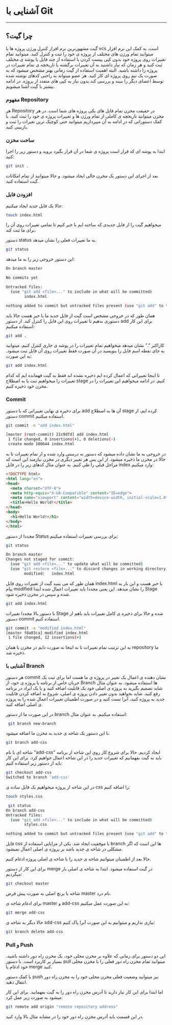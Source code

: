 # آشنایی با Git 



------

## چرا گیت؟

گیت مشهورترین نرم افزار کنترل ورژن پروژه ها یا vcs است. به کمک این نرم افزار میتوانید تمام ورژن های مختلف از پروژه ی خود را ثبت و کنترل کنید. میتوانید تمام تغییرات روی پروژه خود بدون کپی پیست کردن یا استفاده از چند فایل یا پوشه ی مختلف ثبت کنید و هر زمان که نیاز داشتید به آن تغییرات برگشته یا تاریخچه ی تمام تغییرات در پروژه را داشته باشید. البته اهمیت استفاده از گیت زمانی بهتر مشخص میشود که به صورت یک تیم روی پروژه ای کار کنید. هر عضو میتواند به راحتی کدهای نوشته شده توسط اعضای دیگر را ببیند و بررسی کند بدون نیاز به کپی های متعدد از پروژه. در ادامه بیشتر با گیت آشنا میشویم.





### مفهوم Repository

هر Repository در حقیقت مخزن تمام فایل های یکی پروژه های شما است. در هر مخزن میتوانید تاریخچه ی کاملی از تمام ورژن ها و تغییرات پروژه ی خود را ثبت کنید. با کمک دستوراتی که در ادامه به آن میپردازیم میتوانید حتی کوچیک ترین تغیرات را ثبت و بازبینی کنید.



### ساخت مخزن

ابتدا به پوشه ای که قرار است پروژه ی شما در آن قرار بگیرد بروید و دستور زیر را اجرا کنید:

```bash
git init .
```

بعد از اجرای این دستور یک مخرن خالی ایجاد میشود. و حالا میتوانید از تمام امکانات گیت استفاده کنید.





### افزودن فایل



حالا یک فایل جدید ایجاد میکنیم: 

```bash
touch index.html
```

میخواهیم گیت را از فایل جدیدی که ساخته ایم با خبر کنیم تا تمامی تغییرات روی آن را برای ما ثبت کند.

دستور status به ما تغییرات فعلی را نشان میدهد.

```bash
git status
```

این دستور خروجی زیر را به ما میدهد:

```bash
On branch master

No commits yet

Untracked files:
  (use "git add <file>..." to include in what will be committed)
        index.html

nothing added to commit but untracked files present (use "git add" to track)


```

همان طور که در خروجی مشخص است گیت از فایل جدید ما با خبر هست حالا باید دستوری بدهیم تا تغییرات روی این فایل را کنترل کند. از دستور add برای این کار استفاده میکنیم:

 

```bash
git add .

```

کاراکتر "." نشان میدهد میخواهیم تمام تغییرات را در پوشه ی جاری کنترل کنیم. میتوانید به جای نقطه اسم فایل را بنویسید در آن صورت فقط تغییرات روی آن فایل ثبت میشود. به این صورت:

```bash
git add index.html
```

تا اینجا تغییراتی که اعمال کرده ایم ذخیره نشده اند فقط به گیت فهمانده ایم که کدام تغییرات را میخواهیم ثبت یا به اصطلاح stage کنیم. در ادامه میخواهیم این تغییرات را در مخزن خود ذخیره کنیم.



### Commit

برای دخیره ی نهایی تغییراتی که با دستور add آن ها به اصطلاح stage کرده ایم، از دستور commit استفاده میکنیم.

```bash
git commit -m "add index.html"
```

```bash
[master (root-commit) 21c9dfd] add index.html
 1 file changed, 0 insertions(+), 0 deletions(-)
 create mode 100644 index.html
```

در خروجی به ما نشان داده میشود که دستور به درستی وارد شده و از تمام تغییرات تا به حالا در مخزن ما ذخیره میشود. از این پس هر تغییر دیگری در مخزن نیازمند این است که مراحل قبلی را طی کنیم. به عنوان مثال کدهای زیر را در فایل index وارد میکنیم:

```html
<!DOCTYPE html>
<html lang="en">
<head>
  <meta charset="UTF-8">
  <meta http-equiv="X-UA-Compatible" content="IE=edge">
  <meta name="viewport" content="width=device-width, initial-scale=1.0">
  <title>Hello World!</title>
</head>
<body>
  <h1>Hello World!</h1>
</body>
</html>
```

 مجددا از دستور Status برای بررسی تغییرات استفاده میکینم:

```bash
git status
```

```bash
On branch master
Changes not staged for commit:
  (use "git add <file>..." to update what will be committed)
  (use "git restore <file>..." to discard changes in working directory)
        modified:   index.html

```

همان طور که می بینید گیت از تغییرات روی فایل index.html با خبر هست و این بار به پیام modified را نشان میدهد. این یعنی مجددا باید تغییرات اعمال شده ابتدا Stage شده و سپس در مخزن ذخیره شود.

```bash
git add index.html
```

با دستور بالا مجددا تغییرات Stage شده و حالا برای ذخیره ی کامل تغییرات باید باهم از دستور commit استفاده کنیم.

```bash
git commit -m "modified index.html"
[master f8a03ca] modified index.html
 1 file changed, 12 insertions(+)
```

به این ترتیب تمام تغییرات تا به اینجا به صورت دایم در مخزن یا همان repository ما ذخیره شد.





### آشنایی با Branch

هر دستور commit نشان دهنده ی اعمال یک تغییر در پروژه ی ما هست اما برای ثبت یک جریان خاص از برنامه یا پروژه ی خود، از Branch ها استفاده میشود. به عنوان مثال شاید تصمیم بگیرید به پروژه ی اصلی خود یک قابلیت اضافه کنید و یا یک ایراد در برنامه رفع کنید. شاید بخواهید بدون تغییر دادن پروژه ی اصلی، شروع به اضافه کردن قابلیت جدید به پروژه کنید، آنرا تست کنید و در صورت اطمینان تغییرات اعمال شده را به پروژه ی اصلی اضافه کنید.

در این صورت ما از دستور branch استفاده میکنیم. به عنوان مثال:



```bash
 git branch new-branch
```

با این دستور یک شاخه ی جدید به مخزن ما اضافه میشود.

```bash
git branch add-css
```

شاخه ای با نام "add-css" ایجاد کردیم. حالا برای شروع کار روی این شاخه از برنامه باید به گیت بفهمانیم که تغییرات جدید را در این شاخه اعمال خواهیم کرد. برای این کار باید از دستور زیر استفاده کنیم:

```bash
git checkout add-css
Switched to branch 'add-css'
```

در این شاخه از پروژه میخواهیم یک فایل ساده ی css را اضافه کنیم:

```bash
touch styles.css

 git status
On branch add-css
Untracked files:
  (use "git add <file>..." to include in what will be committed)
        styles.css

nothing added to commit but untracked files present (use "git add" to track)

```

 

فایل css با موفقیت ایجاد شد. یکی از مزایایی استفاده از branch ها این است که اگر مشکلی در شاخه ی جدید باشد بر پروژه ی اصلی اعمال نمیشود.



حالا بعد از اطمینان میتوانیم شاخه ی جدید را با شاخه ی اصلی پروژه ادغام کنیم.

برای این کار از دستور merge در گیت استفاده میشود. ابتدا به شاخه ی اصلی باز میگردیم:

```bash
git checkout master
```

شاخه یا برنچ اصلی به صورت پیش فرض master نام درد.

برای ادغام شاخه ی master و add-css به این صورت عمل میکنیم:

```bash
git merge add-css
```

حالا دیگر به شاخه ی sdd-css نیازی نداریم و میتوانیم به این صورت آنرا پاک کنیم:

```bash
git branch delete add-css
```





### Pull و Push

این دو دستور برای زمانی که علاوه بر مخزن محلی خود، یک مخزن راه دور داشته باشید، بسیار پر کاربرد است. با دستور pull میتوانید تمام مخزن راه دور فعلی را با مخزن محلی خود  ادغام یا merge کنید.

با کمک دستور push نیز میتوانید وضعیت فعلی مخزن محلی خود را به مخزن راه دور انتقال دهید.

اما ابتدا برای این کار نیاز دارید تا آدرس مخزن راه دور را به گیت بفهمانید. برای این کار میشود به صورت زیر عمل کرد: 

```bash
git remote add origin "remote repository address"
```

در این قسمت باید آدرس مخزن راه دور خود را در مشابه مثال بالا وارد کنید.
